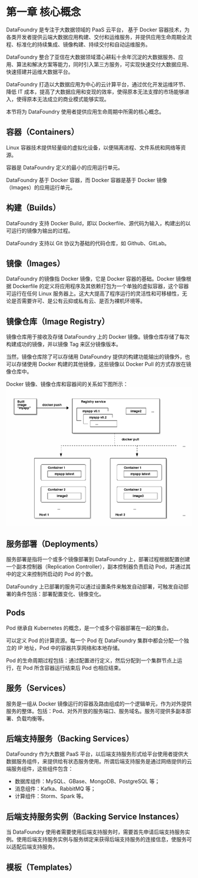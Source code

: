 # 第一章 核心概念

DataFoundry 是专注于大数据领域的 PaaS 云平台， 基于 Docker 容器技术，为各类开发者提供云端大数据应用构建、交付和运维服务，并提供应用生命周期全流程、标准化的持续集成、镜像构建、持续交付和自动运维服务。

DataFoundry 整合了亚信在大数据领域潜心耕耘十余年沉淀的大数据服务、应用、算法和解决方案等能力，同时引入第三方服务，可实现快速交付大数据应用、快速搭建并运维大数据平台。

DataFoundry 打造以大数据应用为中心的云计算平台，通过优化开发运维环节、降低 IT 成本，提高了大数据应用和变现的效率，使得原本无法支撑的市场能够进入，使得原本无法成立的商业模式能够实现。

本节将为 DataFoundry 使用者提供应用生命周期中所需的核心概念。
    
## 容器（Containers）

Linux 容器技术提供轻量级的虚拟化设备，以便隔离进程、文件系统和网络等资源。

容器是 DataFoundry 定义的最小的应用运行单元。

DataFoundry 基于 Docker 容器，而 Docker 容器是基于 Docker 镜像（Images）的应用运行单元。
    
## 构建（Builds）

DataFoundry 支持 Docker Build，即以 Dockerfile、源代码为输入，构建出的以可运行的镜像为输出的过程。

DataFoundry 支持以 Git 协议为基础的代码仓库，如 Github、GitLab。
    
## 镜像（Images）
    
DataFoundry 的镜像指 Docker 镜像，它是 Docker 容器的基础。Docker 镜像根据 Dockerfile 的定义将应用程序及其依赖打包为一个单独的虚拟容器，这个容器可运行在任何 Linux 服务器上。这大大提高了程序运行的灵活性和可移植性，无论是否需要许可、是公有云抑或私有云、是否为裸机环境等。
    
## 镜像仓库（Image Registry）
    
镜像仓库用于接收及存储 DataFoundry 上的 Docker 镜像。镜像仓库存储了每次构建成功的镜像，并以镜像 Tag 来区分镜像版本。

当然，镜像仓库除了可以存储用 DataFoundry 提供的构建功能输出的镜像外，也可以存储使用 Docker 构建的其他镜像，这些镜像以 Docker Pull 的方式存放在镜像仓库中。

Docker 镜像、镜像仓库和容器间的关系如下图所示：
![](registry.png)


## 服务部署（Deployments）

服务部署是指将一个或多个镜像部署到 DataFoundry 上，部署过程根据配置创建一个副本控制器（Replication Controller），副本控制器负责启动 Pod，并通过其中的定义来控制所启动的 Pod 的个数。

DataFoundry 上已部署的服务可以通过设置条件来触发自动部署，可触发自动部署的条件包括：部署配置变化、镜像变化。

## Pods

Pod 继承自 Kubernetes 的概念，是一个或多个容器部署在一起的集合。

可以定义 Pod 的计算资源。每一个 Pod 在 DataFoundry 集群中都会分配一个独立的 IP 地址，Pod 中的容器共享网络和本地存储。

Pod 的生命周期过程包括：通过配置进行定义，然后分配到一个集群节点上运行，在 Pod 所含容器运行结束后 Pod 也相应结束。
    
## 服务（Services）

服务是一组从 Docker 镜像运行的容器及路由组成的一个逻辑单元，作为对外提供服务的整体。包括：Pod、对外开放的服务端口、服务域名。服务可提供多副本部署、负载均衡等。

## 后端支持服务（Backing Services）

DataFoundry 作为大数据 PaaS 平台，以后端支持服务形式给平台使用者提供大数据服务组件，来提供给有状态服务使用。所谓后端支持服务是通过网络提供的云端服务组件，这些组件包含：

- 数据库组件：MySQL、GBase、MongoDB、PostgreSQL 等；
- 消息组件：Kafka、RabbitMQ 等；
- 计算组件：Storm、Spark 等。

## 后端支持服务实例（Backing Service Instances）

当 DataFoundry 使用者需要使用后端支持服务时，需要首先申请后端支持服务实例。使用后端支持服务实例与服务绑定来获得后端支持服务的连接信息，使服务可以适配后端支持服务。

## 模板（Templates）